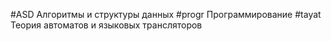 #ASD
Алгоритмы и структуры данных
#progr
Программирование
#tayat
Теория автоматов и языковых трансляторов
